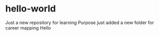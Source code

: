 # hello-world
Just a new repository for learning Purpose
just added a new folder for career mapping
Hello
